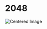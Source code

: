 # 2048

<img src="https://miro.medium.com/v2/resize:fit:736/0*fqcYEYxuD3kS13mP.gif" alt="Centered Image">

